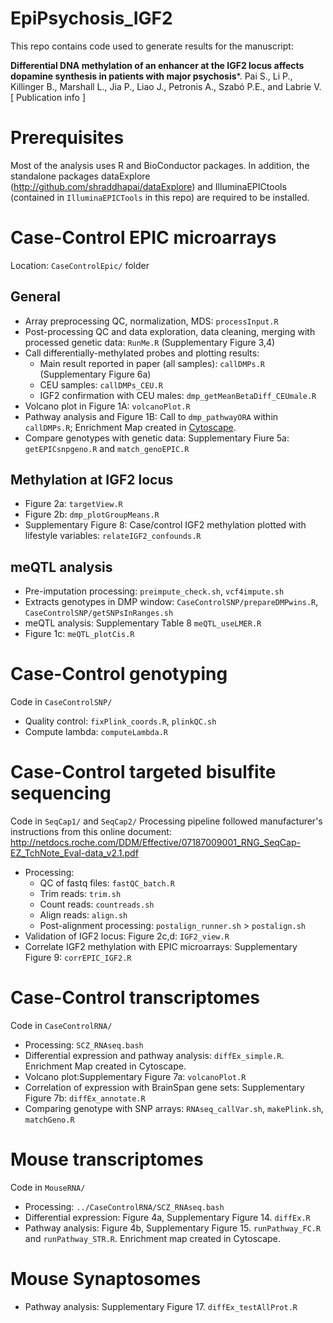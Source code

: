 # EpiPsychosis_IGF2
This repo contains code used to generate results for the manuscript:

**Differential DNA methylation of an enhancer at the IGF2 locus affects dopamine synthesis in patients with major psychosis***.
Pai S., Li P., Killinger B., Marshall L., Jia P., Liao J., Petronis A., Szabó P.E., and Labrie V.
[ Publication info ] 

# Prerequisites
Most of the analysis uses R and BioConductor packages. In addition, the standalone
packages dataExplore (http://github.com/shraddhapai/dataExplore) and IlluminaEPICtools
(contained in `IlluminaEPICTools` in this repo) are required to be installed.

# Case-Control EPIC microarrays
Location: `CaseControlEpic/` folder

## General
* Array preprocessing QC, normalization, MDS: `processInput.R`
* Post-processing QC and data exploration, data cleaning, merging with processed genetic data: `RunMe.R` (Supplementary Figure 3,4)
* Call differentially-methylated probes and plotting results: 
  * Main result reported in paper (all samples): `callDMPs.R` (Supplementary Figure 6a)
  * CEU samples: `callDMPs_CEU.R` 
  * IGF2 confirmation with CEU males: `dmp_getMeanBetaDiff_CEUmale.R`
* Volcano plot in Figure 1A: `volcanoPlot.R`
* Pathway analysis and Figure 1B: Call to `dmp_pathwayORA` within `callDMPs.R`; Enrichment Map created in [Cytoscape](https://cytoscape.org/).
* Compare genotypes with genetic data: Supplementary Fiure 5a: `getEPICsnpgeno.R` and `match_genoEPIC.R`

## Methylation at IGF2 locus
* Figure 2a: `targetView.R`
* Figure 2b: `dmp_plotGroupMeans.R`
* Supplementary Figure 8: Case/control IGF2 methylation plotted with lifestyle variables: `relateIGF2_confounds.R`

## meQTL analysis
* Pre-imputation processing:  `preimpute_check.sh`, `vcf4impute.sh`
* Extracts genotypes in DMP window: `CaseControlSNP/prepareDMPwins.R`, `CaseControlSNP/getSNPsInRanges.sh`
* meQTL analysis: Supplementary Table 8 `meQTL_useLMER.R`
* Figure 1c: `meQTL_plotCis.R`

# Case-Control genotyping
Code in `CaseControlSNP/`
* Quality control: `fixPlink_coords.R`, `plinkQC.sh`
* Compute lambda: `computeLambda.R` 

# Case-Control targeted bisulfite sequencing
Code in `SeqCap1/` and `SeqCap2/`
Processing pipeline followed manufacturer's instructions from this online document: http://netdocs.roche.com/DDM/Effective/07187009001_RNG_SeqCap-EZ_TchNote_Eval-data_v2.1.pdf
* Processing: 
  * QC of fastq files: `fastQC_batch.R`
  * Trim reads: `trim.sh`
  * Count reads: `countreads.sh`
  * Align reads: `align.sh`
  * Post-alignment processing: `postalign_runner.sh` > `postalign.sh`
* Validation of IGF2 locus: Figure 2c,d: `IGF2_view.R`
* Correlate IGF2 methylation with EPIC microarrays: Supplementary Figure 9: `corrEPIC_IGF2.R`

# Case-Control transcriptomes
Code in `CaseControlRNA/`
* Processing: `SCZ_RNAseq.bash`
* Differential expression and pathway analysis: `diffEx_simple.R`. Enrichment Map created in Cytoscape.
* Volcano plot:Supplementary Figure 7a: `volcanoPlot.R`
* Correlation of expression with BrainSpan gene sets: Supplementary Figure 7b: `diffEx_annotate.R`
* Comparing genotype with SNP arrays: `RNAseq_callVar.sh`, `makePlink.sh`, `matchGeno.R`

# Mouse transcriptomes
Code in `MouseRNA/`
* Processing: `../CaseControlRNA/SCZ_RNAseq.bash`
* Differential expression: Figure 4a, Supplementary Figure 14. `diffEx.R`
* Pathway analysis: Figure 4b, Supplementary Figure 15. `runPathway_FC.R` and `runPathway_STR.R`. Enrichment map created in Cytoscape. 

# Mouse Synaptosomes
* Pathway analysis: Supplementary Figure 17. `diffEx_testAllProt.R`
  
